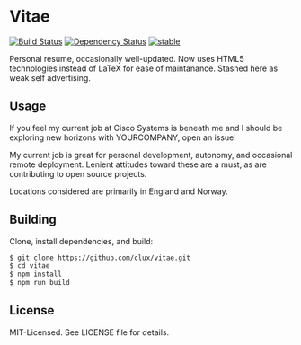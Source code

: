 # Vitae
[![Build Status](https://secure.travis-ci.org/clux/vitae.png)](http://travis-ci.org/clux/vitae)
[![Dependency Status](https://david-dm.org/clux/vitae.png)](https://david-dm.org/clux/vitae)
[![stable](http://hughsk.github.io/stability-badges/dist/stable.svg)](http://nodejs.org/api/documentation.html#documentation_stability_index)

Personal resume, occasionally well-updated. Now uses HTML5 technologies instead of LaTeX for ease of maintanance. Stashed here as weak self advertising.

## Usage
If you feel my current job at Cisco Systems is beneath me and I should be exploring new horizons with YOURCOMPANY, open an issue!

My current job is great for personal development, autonomy, and occasional remote deployment. Lenient attitudes toward these are a must, as are contributing to open source projects.

Locations considered are primarily in England and Norway.

## Building
Clone, install dependencies, and build:

```bash
$ git clone https://github.com/clux/vitae.git
$ cd vitae
$ npm install
$ npm run build
```

## License
MIT-Licensed. See LICENSE file for details.
